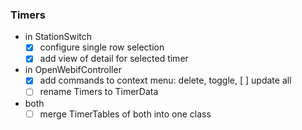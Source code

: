 ﻿### Timers
* in StationSwitch
	* [x] configure single row selection
	* [x] add view of detail for selected timer
* in OpenWebifController
	* [x] add commands to context menu: delete, toggle, [ ] update all
	* [ ] rename Timers to TimerData
* both
	* [ ] merge TimerTables of both into one class
